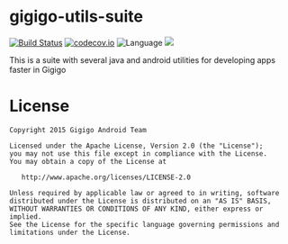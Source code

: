 # gigigo-utils-suite

[![Build Status](https://travis-ci.org/GigigoGreenLabs/gggUtilSuite.svg?branch=master)](https://travis-ci.org/GigigoGreenLabs/gggUtilSuite) 
[![codecov.io](https://codecov.io/github/GigigoGreenLabs/gggUtilSuite/coverage.svg?branch=develop)](https://codecov.io/github/GigigoGreenLabs/gggUtilSuite)
![Language](https://img.shields.io/badge/Language-Android-brightgreen.svg)
[![](https://jitpack.io/v/GigigoGreenLabs/gggUtilSuite.svg)](https://jitpack.io/#GigigoGreenLabs/gggUtilSuite)


This is a suite with several java and android utilities for developing apps faster in Gigigo

License
=======

    Copyright 2015 Gigigo Android Team

    Licensed under the Apache License, Version 2.0 (the "License");
    you may not use this file except in compliance with the License.
    You may obtain a copy of the License at

       http://www.apache.org/licenses/LICENSE-2.0

    Unless required by applicable law or agreed to in writing, software
    distributed under the License is distributed on an "AS IS" BASIS,
    WITHOUT WARRANTIES OR CONDITIONS OF ANY KIND, either express or implied.
    See the License for the specific language governing permissions and
    limitations under the License.
